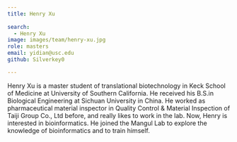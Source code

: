 ```yaml
---
title: Henry Xu
 
search:
  - Henry Xu
image: images/team/henry-xu.jpg
role: masters
email: yidian@usc.edu 
github: Silverkey0 

---
```


Henry Xu is a master student of translational biotechnology in Keck School of Medicine at University of Southern California. He received his B.S.in Biological Engineering at Sichuan University in China. He worked as pharmaceutical material inspector in Quality Control & Material Inspection of Taiji Group Co., Ltd before, and really likes to work in the lab. Now, Henry is interested in bioinformatics. He joined the Mangul Lab to explore the knowledge of bioinformatics and to train himself.
